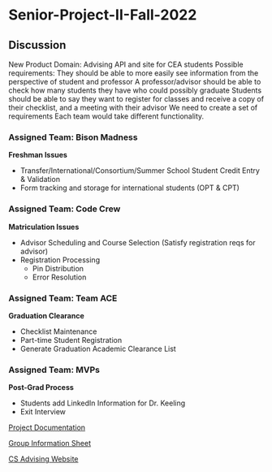 # Senior-Project-II-Fall-2022


## Discussion
New Product Domain: Advising API and site for CEA students
Possible requirements:
They should be able to more easily see information from the perspective of student and professor
A professor/advisor should be able to check how many students they have who could possibly graduate
Students should be able to say they want to register for classes and receive a copy of their checklist, and a meeting with their advisor
We need to create a set of requirements
Each team would take different functionality.

### Assigned Team: Bison Madness
**Freshman Issues**
* Transfer/International/Consortium/Summer School Student Credit Entry & Validation
* Form tracking and storage for international students (OPT & CPT)

### Assigned Team: Code Crew
**Matriculation Issues**
* Advisor Scheduling and Course Selection (Satisfy registration reqs for advisor)
* Registration Processing
    - Pin Distribution
    - Error Resolution

### Assigned Team: Team ACE
**Graduation Clearance**
* Checklist Maintenance
* Part-time Student Registration
* Generate Graduation Academic Clearance List

### Assigned Team: MVPs
**Post-Grad Process**
* Students add LinkedIn Information for Dr. Keeling
* Exit Interview




[Project Documentation](https://docs.google.com/document/d/1zDgmPmvEXwdtrTu6SaQdG77AkgH1PaIDNpe92wG2bnI/edit?usp=sharing)

[Group Information Sheet](https://docs.google.com/spreadsheets/d/186qrw8JsiF5gFs9qZuT0Cxj1wJEGNcYDOW_w11vatzI/edit?usp=sharing)

[CS Advising Website](https://howardu.sharepoint.com/sites/CSAdvising)
